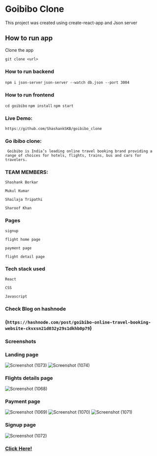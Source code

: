 # Goibibo Clone

This project was created using create-react-app and Json server

## How to run app

Clone the app

`git clone <url>`


  
  

### How to run backend

`npm i json-server`
 `json-server --watch db.json --port 3004`
 
 ### How to run frontend

`cd goibibo`
`npm install`
`npm start`


### Live Demo:
`https://github.com/ShashankSKB/goibibo_clone`

### Go ibibo clone:

`  Goibibo is India’s leading online travel booking brand providing a range of choices for hotels, flights, trains, bus and cars for travelers.
`


### TEAM MEMBERS:

`Shashank Borkar`

`Mukul Kumar`

`Shailaja Tripathi`

`Sharoof Khan`


### Pages

 `signup `

 `flight home page`

`payment page`

`flight detail page`

### Tech stack used

`React`

`CSS`

`Javascript`

### Check Blog on hashnode

### (`https://hashnode.com/post/goibibo-online-travel-booking-website-ckvxsn21d032y29s1dkhb0p79`)

### Screenshots

### Landing page

![Screenshot (1073)](https://user-images.githubusercontent.com/83760178/141784212-e3bcb879-eb36-4bec-ae73-c58233451a2e.png)
![Screenshot (1074)](https://user-images.githubusercontent.com/83760178/141784310-c8edf892-8aab-4a92-bc3e-492c18d47986.png)

### Flights details page
![Screenshot (1068)](https://user-images.githubusercontent.com/83760178/141784336-8562b6ee-af63-4707-a331-af81a3b066d9.png)


### Payment page
![Screenshot (1069)](https://user-images.githubusercontent.com/83760178/141784352-89cd9c4a-e921-4e8a-b255-f8697bd74579.png)
![Screenshot (1070)](https://user-images.githubusercontent.com/83760178/141784384-dfdbaadc-22cc-444c-8599-62806263cf3b.png)
![Screenshot (1071)](https://user-images.githubusercontent.com/83760178/141784402-769ca1d1-6b83-4280-a55d-6957e76ad7f7.png)

### Signup page
![Screenshot (1072)](https://user-images.githubusercontent.com/83760178/141784413-cb955d8d-e372-47c6-a30e-82a94632e0b5.png)

### [Click Here!](https://goibibi.herokuapp.com/)

